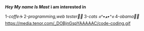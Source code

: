 ***Hey My name Is Mast***
**i am interested in**

1-*coffe☕*
2-*programming,web tester👨‍💻*
3-*cats ฅ^•ﻌ•^ฅ*
4-*obama👨‍⚕️*
https://media.tenor.com/_DOBjnGspYAAAAAC/code-coding.gif
